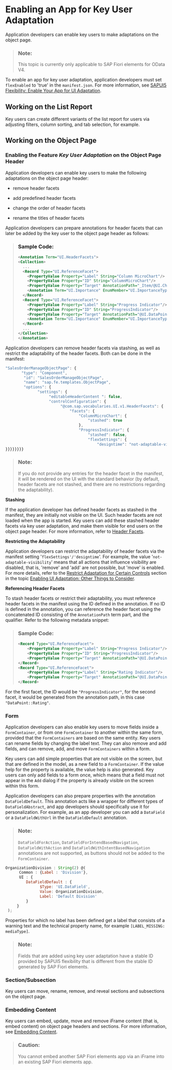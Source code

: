 <!-- loioccd45ba3f0b446a0901b2c9d42b8ad53 -->

# Enabling an App for Key User Adaptation

Application developers can enable key users to make adaptations on the object page.

> ### Note:  
> This topic is currently only applicable to SAP Fiori elements for OData V4.

To enable an app for key user adaptation, application developers must set `flexEnabled` to 'true' in the `manifest.json`. For more information, see [SAPUI5 Flexibility: Enable Your App for UI Adaptation](../05_Developing_Apps/sapui5-flexibility-enable-your-app-for-ui-adaptation-f1430c0.md).



<a name="loioccd45ba3f0b446a0901b2c9d42b8ad53__section_hdv_jzx_lqb"/>

## Working on the List Report

Key users can create different variants of the list report for users via adjusting filters, column sorting, and tab selection, for example.



## Working on the Object Page



### Enabling the Feature *Key User Adaptation* on the Object Page Header

Application developers can enable key users to make the following adaptations on the object page header:

-   remove header facets

-   add predefined header facets

-   change the order of header facets

-   rename the titles of header facets


Application developers can prepare annotations for header facets that can later be added by the key user to the object page header as follows:

> ### Sample Code:  
> ```xml
> <Annotation Term="UI.HeaderFacets">
> <Collection>
>   ...
>   <Record Type="UI.ReferenceFacet">
>     <PropertyValue Property="Label" String="Column MicroChart"/>
>     <PropertyValue Property="ID" String="ColumnMicroChart"/>
>     <PropertyValue Property="Target" AnnotationPath="_Item/@UI.Chart#ColumnMaxPath"/>
>     <Annotation Term="UI.Importance" EnumMember="UI.ImportanceType/High"/>
>   </Record>
>   <Record Type="UI.ReferenceFacet">
>     <PropertyValue Property="Label" String="Progress Indicator"/>
>     <PropertyValue Property="ID" String="ProgressIndicator"/>
>     <PropertyValue Property="Target" AnnotationPath="@UI.DataPoint#Progress"/>
>     <Annotation Term="UI.Importance" EnumMember="UI.ImportanceType/High"/>
>   </Record>
>   ...
> </Collection>
> </Annotation>
> 
> ```

Application developers can remove header facets via stashing, as well as restrict the adaptability of the header facets. Both can be done in the manifest:

```js
"SalesOrderManageObjectPage": {
       "type": "Component",
        "id": "SalesOrderManageObjectPage",
        "name": "sap.fe.templates.ObjectPage",
        "options": {
              "settings": {
                   "editableHeaderContent ": false,
                   "controlConfiguration": {
                        "@com.sap.vocabularies.UI.v1.HeaderFacets": {
                            "facets": {
                                "ColumnMicroChart": {
                                    "stashed": true
                                },
                                "ProgressIndicator": {
                                    "stashed": false,
                                    "flexSettings": {
                                        "designtime": "not-adaptable-visibility"
}}}}}}}}

```

> ### Note:  
> If you do not provide any entries for the header facet in the manifest, it will be rendered on the UI with the standard behavior \(by default, header facets are not stashed, and there are no restrictions regarding the adaptability\).

**Stashing**

If the application developer has defined header facets as stashed in the manifest, they are initially not visible on the UI. Such header facets are not loaded when the app is started. Key users can add these stashed header facets via key user adaptation, and make them visible for end users on the object page header. For more information, refer to [Header Facets](header-facets-17dbd5b.md).

**Restricting the Adaptability**

Application developers can restrict the adaptability of header facets via the manifest setting '`flexSettings'/'designtime`'. For example, the value '`not-adaptable-visibility`' means that all actions that influence visibility are disabled, that is, 'remove' and 'add' are not possible, but 'move' is enabled. For more details, refer to the [Restrict Adaptation for Certain Controls](../05_Developing_Apps/enabling-ui-adaptation-other-things-to-consider-de9fd55.md#loiode9fd55c69af4b46863f5d26b5d796c4__section_restrictadaptation) section in the topic [Enabling UI Adaptation: Other Things to Consider](../05_Developing_Apps/enabling-ui-adaptation-other-things-to-consider-de9fd55.md).

**Referencing Header Facets**

To stash header facets or restrict their adaptability, you must reference header facets in the manifest using the ID defined in the annotation. If no ID is defined in the annotation, you can reference the header facet using the concatenated ID consisting of the `AnnotationPath` term part, and the qualifier. Refer to the following metadata snippet:

> ### Sample Code:  
> ```xml
> <Record Type="UI.ReferenceFacet">
>     <PropertyValue Property="Label" String="Progress Indicator"/>
>     <PropertyValue Property="ID" String="ProgressIndicator"/>
>     <PropertyValue Property="Target" AnnotationPath="@UI.DataPoint#Progress"/>
> </Record>
> <Record Type="UI.ReferenceFacet">
>     <PropertyValue Property="Label" String="Rating Indicator"/>
>     <PropertyValue Property="Target" AnnotationPath="@UI.DataPoint#Rating"/>
> </Record>
> 
> ```

For the first facet, the ID would be `"ProgressIndicator"`, for the second facet, it would be generated from the annotation path, in this case `"DataPoint::Rating"`.



### Form

Application developers can also enable key users to move fields inside a `FormContainer`, or from one `FormContainer` to another within the same form, provided that the `FormContainers` are based on the same entity. Key users can rename fields by changing the label text. They can also remove and add fields, and can remove, add, and move `FormContainers` within a form.

Key users can add simple properties that are not visible on the screen, but that are defined in the model, as a new field to a `FormContainer`. If the value help for the property is available, the value help is also generated. Key users can only add fields to a form once, which means that a field must not appear in the `Add` dialog if the property is already visible on the screen within this form.

Application developers can also prepare properties with the annotation `DataFieldDefault`. This annotation acts like a wrapper for different types of `DataFieldAbstract`, and app developers should specifically use it for personalization. For example, as an app developer you can add a `DataField` or a `DataFieldWithUrl` in the `DataFieldDefault` annotation.

> ### Note:  
> `DataFieldForAction`, `DataFieldForIntendBasedNavigation`, `DataFieldWithAction` and `DataFieldWithIntentBasedNavigation` annotations are not supported, as buttons should not be added to the `FormContainer`.

```js
OrganizationDivision : String(2) @(
      Common : {Label : 'Division'},
      UI : {
         DataFieldDefault : {
               $Type: 'UI.DataField',
               Value: OrganizationDivision,
               Label: 'Default Division'
         }
     }
 );

```

Properties for which no label has been defined get a label that consists of a warning text and the technical property name, for example `[LABEL_MISSING: mediaType]`.

> ### Note:  
> Fields that are added using key user adaptation have a stable ID provided by SAPUI5 flexibility that is different from the stable ID generated by SAP Fiori elements.



### Section/Subsection

Key users can move, rename, remove, and reveal sections and subsections on the object page.



### Embedding Content

Key users can embed, update, move and remove iFrame content \(that is, embed content\) on object page headers and sections. For more information, see [Embedding Content](https://help.sap.com/viewer/0f8b49c4dfc94bc0bda25a19aa93d5b2/Cloud/en-US/bfdf15154f16419fb60ce598b21fe515.html?q=embedding%20content).

> ### Caution:  
> You cannot embed another SAP Fiori elements app via an iFrame into an existing SAP Fiori elements app.

